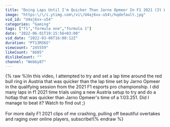 ```yaml
---
title: "Doing Laps Until I'm Quicker Than Jarno Opmeer In F1 2021 (It Worked)"
image: "https:\/\/i.ytimg.com\/vi\/U4aj6xx-u54\/hqdefault.jpg"
vid_id: "U4aj6xx-u54"
categories: "Gaming"
tags: ["f1","formula one","formula 1"]
date: "2022-06-01T19:15:56+03:00"
vid_date: "2022-03-06T16:00:12Z"
duration: "PT13M36S"
viewcount: "245559"
likeCount: "6605"
dislikeCount: ""
channel: "Webby87"
---
```

{% raw %}In this video, I attempted to try and set a lap time around the red bull ring in Austria that was quicker than the lap time set by Jarno Opmeer in the qualifying session from the 2021 F1 esports pro championship. I did many laps in f1 2021 time trials using a new Austria setup to try and do a hotlap that was quicker than Jarno Opmeer's time of a 1:03.251. Did I manage to beat it? Watch to find out ;)<br /><br />For more daily F1 2021 clips of me crashing, pulling off beautiful overtakes and raging over online players, subscribe!{% endraw %}
